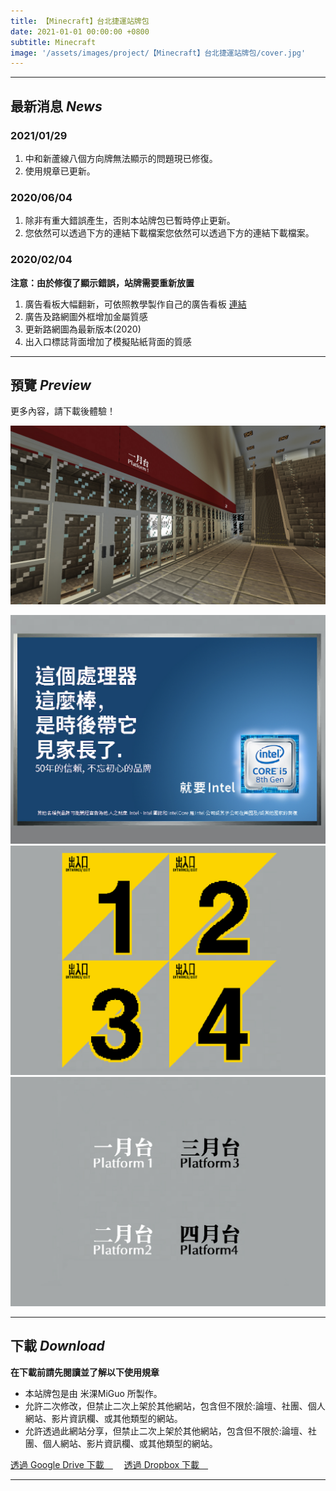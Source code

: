 ```yaml
---
title: 【Minecraft】台北捷運站牌包
date: 2021-01-01 00:00:00 +0800
subtitle: Minecraft
image: '/assets/images/project/【Minecraft】台北捷運站牌包/cover.jpg'
---
```


***

## 最新消息 <em>News</em>
### 2021/01/29
1. 中和新蘆線八個方向牌無法顯示的問題現已修復。
2. 使用規章已更新。

### 2020/06/04
1. 除非有重大錯誤產生，否則本站牌包已暫時停止更新。
2. 您依然可以透過下方的連結下載檔案您依然可以透過下方的連結下載檔案。

### 2020/02/04
**注意：由於修復了顯示錯誤，站牌需要重新放置**
1. 廣告看板大幅翻新，可依照教學製作自己的廣告看板 [連結](https://sites.google.com/view/yelang-rtm/minecraft-rtm/%E8%A3%BD%E4%BD%9C%E6%82%A8%E7%9A%84%E5%80%8B%E4%BA%BA%E5%8C%96%E5%BB%A3%E5%91%8A%E7%9C%8B%E6%9D%BF)
2. 廣告及路網圖外框增加金屬質感
3. 更新路網圖為最新版本(2020)
4. 出入口標誌背面增加了模擬貼紙背面的質感

***

## 預覽 <em>Preview</em>
更多內容，請下載後體驗！

![image](/assets/images/project/【Minecraft】台北捷運站牌包/001.jpg)

<div class="gallery-box">
  <div class="gallery">
    <img src="/assets/images/project/【Minecraft】台北捷運站牌包/002.jpg" loading="lazy">
    <img src="/assets/images/project/【Minecraft】台北捷運站牌包/003.jpg" loading="lazy">
    <img src="/assets/images/project/【Minecraft】台北捷運站牌包/004.jpg" loading="lazy">
  </div>
</div>

***

## 下載 <em>Download</em>
**在下載前請先閱讀並了解以下使用規章**
- 本站牌包是由 米淉MiGuo 所製作。
- 允許二次修改，但禁止二次上架於其他網站，包含但不限於:論壇、社團、個人網站、影片資訊欄、或其他類型的網站。
- 允許透過此網站分享，但禁止二次上架於其他網站，包含但不限於:論壇、社團、個人網站、影片資訊欄、或其他類型的網站。

<div class="button-group">
    <a href="https://drive.google.com/file/d/1pOVHh4HK3qv0CKOjtEwl2SwZKWlTWSKX/view?usp=sharing" class="button" target="_blank">透過 Google Drive 下載　<i class="fa-brands fa-google-drive"></i></a>　
    <a href="https://www.dropbox.com/scl/fi/hfmi7e2xii7at6xonepun/RTM-Taiwan_MRT_Signboard-v1.2.zip?rlkey=xz08n9k1xhs3wmpevefsd2oo4&st=k0c7h751&dl=1" class="button" target="_blank">透過 Dropbox 下載　<i class="fa-brands fa-dropbox"></i></a>　
</div>

***